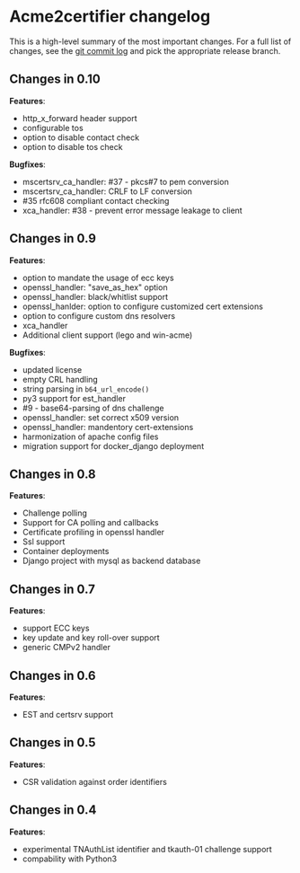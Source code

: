 # Acme2certifier changelog

This is a high-level summary of the most important changes. For a full list of changes, see the [git commit log](https://github.com/grindsa/acme2certifier/commits) and pick the appropriate release branch.

## Changes in 0.10

**Features**:
- http_x_forward header support
- configurable tos
- option to disable contact check
- option to disable tos check

**Bugfixes**:
- mscertsrv_ca_handler: #37 - pkcs#7 to pem conversion
- mscertsrv_ca_handler: CRLF to LF conversion
- #35 rfc608  compliant contact checking
- xca_handler: #38 - prevent error message leakage to client

## Changes in 0.9

**Features**:
- option to mandate the usage of ecc keys
- openssl_handler: "save_as_hex" option
- openssl_handler: black/whitlist support
- openssl_hanlder: option to configure customized cert extensions
- option to configure custom dns resolvers
- xca_handler
- Additional client support (lego and win-acme)

**Bugfixes**:
- updated license
- empty CRL handling
- string parsing in `b64_url_encode()`
- py3 support for est_handler
- #9 - base64-parsing of dns challenge
- openssl_handler: set correct x509 version
- openssl_handler: mandentory cert-extensions
- harmonization of apache config files
- migration support for docker_django deployment

## Changes in 0.8

**Features**:
- Challenge polling
- Support for CA polling and callbacks
- Certificate profiling in openssl handler
- Ssl support
- Container deployments
- Django project with mysql as backend database

## Changes in 0.7

**Features**:
- support ECC keys
- key update and key roll-over support
- generic CMPv2 handler


## Changes in 0.6

**Features**:
- EST and certsrv support

## Changes in 0.5

**Features**:
- CSR validation against order identifiers

## Changes in 0.4

**Features**:
- experimental TNAuthList identifier and tkauth-01 challenge support
- compability with Python3
